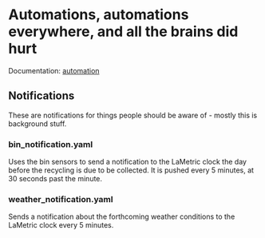 # Automations, automations everywhere, and all the brains did hurt

Documentation: [automation](https://home-assistant.io/docs/automation/)

## Notifications

These are notifications for things people should be aware of - mostly this is background stuff.

### bin_notification.yaml

Uses the bin sensors to send a notification to the LaMetric clock the day before the recycling is due to be collected. It is pushed every 5 minutes, at 30 seconds past the minute.

### weather_notification.yaml

Sends a notification about the forthcoming weather conditions to the LaMetric clock every 5 minutes.
